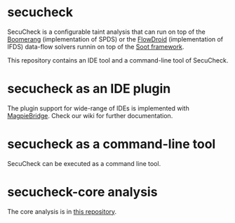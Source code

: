 # secucheck

SecuCheck is a configurable taint analysis that can run on top of the [Boomerang](https://github.com/CodeShield-Security/SPDS) (implementation of SPDS) or the [FlowDroid](https://github.com/secure-software-engineering/FlowDroid) (implementation of IFDS) data-flow solvers runnin on top of the [Soot framework](https://github.com/soot-oss/soot). 

This repository contains an IDE tool and a command-line tool of SecuCheck.


# secucheck as an IDE plugin
The plugin support for wide-range of IDEs is implemented with [MagpieBridge](https://github.com/MagpieBridge/MagpieBridge). Check our wiki for further documentation.   

# secucheck as a command-line tool
SecuCheck can be executed as a command line tool. 

# secucheck-core analysis
The core analysis is in [this repository](https://github.com/secure-software-engineering/secucheck-core). 
